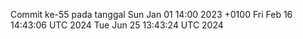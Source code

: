 Commit ke-55 pada tanggal Sun Jan 01 14:00 2023 +0100
Fri Feb 16 14:43:06 UTC 2024
Tue Jun 25 13:43:24 UTC 2024
